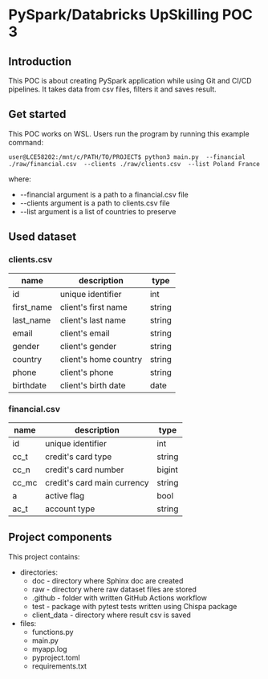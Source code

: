 # PySpark/Databricks UpSkilling POC 3



## Introduction
This POC is about creating PySpark application while using Git and CI/CD pipelines.
It takes data from csv files, filters it and saves result.


## Get started
This POC works on WSL.
Users run the program by running this example command:
```console 
user@LCE58202:/mnt/c/PATH/TO/PROJECT$ python3 main.py  --financial ./raw/financial.csv  --clients ./raw/clients.csv  --list Poland France
```
where:

* --financial argument is a path to a financial.csv file
* --clients argument is a path to clients.csv file
* --list argument is a list of countries to preserve

## Used dataset

### clients.csv
|name|description|type|
|--|--|--|
|id|unique identifier|int|
|first_name|client's first name|string|
|last_name|client's last name|string|
|email|client's email|string|
|gender|client's gender|string|
|country|client's home country|string|
|phone|client's phone|string|
|birthdate|client's birth date|date|

### financial.csv
|name|description|type|
|--|--|--|
|id|unique identifier|int|
|cc_t|credit's card type|string|
|cc_n|credit's card number|bigint|
|cc_mc|credit's card main currency|string|
|a|active flag|bool|
|ac_t|account type|string|

## Project components
This project contains:
* directories:
  * doc - directory where Sphinx doc are created
  * raw - directory where raw dataset files are stored
  * .github - folder with written GitHub Actions workflow
  * test - package with pytest tests written using Chispa package
  * client_data - directory where result csv is saved
* files:
  * functions.py
  * main.py
  * myapp.log
  * pyproject.toml
  * requirements.txt
